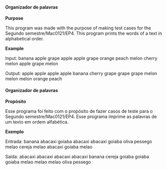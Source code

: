 #### Organizador de palavras

**Purpose**

This program was made with the purpose of making test cases for the
Segundo semestre/Mac0121/EP4. This program prints the words of a text in
alphabetical order.

**Example**

Input:
banana apple grape apple apple grape orange peach melon cherry melon apple
grape melon

Output:
apple apple apple apple
banana
cherry
grape grape grape
melon melon melon
orange
peach

#### Organizador de palavras

**Propósito**

Esse programa foi feito com o propósito de fazer casos de teste para o
Segundo semestre/Mac0121/EP4. Esse programa imprime as palavras de um texto em
ordem alfabética.

**Exemplo**

Entrada:
banana abacaxi goiaba abacaxi abacaxi goiaba oliva pessego melao cereja melao
abacaxi goiaba melao

Saída:
abacaxi abacaxi abacaxi abacaxi
banana
cereja
goiaba goiaba goiaba
melao melao melao
oliva
pessego
